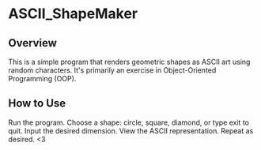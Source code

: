 # ASCII_ShapeMaker
## Overview
This is a simple program that renders geometric shapes as ASCII art using random characters. It's primarily an exercise in Object-Oriented Programming (OOP).

## How to Use
Run the program.
Choose a shape: circle, square, diamond, or type exit to quit.
Input the desired dimension.
View the ASCII representation. Repeat as desired.
<3

